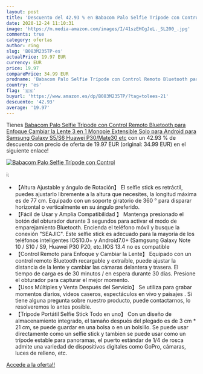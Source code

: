 ```yaml
---
layout: post
title: 'Descuento del 42.93 % en Babacom Palo Selfie Trípode con Control '
date: 2020-12-24 11:10:31
image: 'https://m.media-amazon.com/images/I/41szEHCgJeL._SL200_.jpg'
comments: true
category: ofertas
author: ring
slug: 'B083M235TP-es'
actualPrice: 19.97 EUR
currency: EUR
price: 19.97
comparePrice: 34.99 EUR
prodname: 'Babacom Palo Selfie Trípode con Control Remoto Bluetooth para Enfoque Cambiar la Lente 3 en 1 Monopie Extensible Solo para Android para Samsung Galaxy S5/S6 Huawei P30/Mate30  etc'
country: 'es'
flag: '🇪🇸'
buyurl: 'https://www.amazon.es/dp/B083M235TP/?tag=tolees-21'
descuento: '42.93'
average: '19.97'
---
```


Tienes [Babacom Palo Selfie Trípode con Control Remoto Bluetooth para Enfoque Cambiar la Lente 3 en 1 Monopie Extensible Solo para Android para Samsung Galaxy S5/S6 Huawei P30/Mate30  etc](https://www.amazon.es/dp/B083M235TP/?tag=tolees-21) con un 42.93 % de descuento con precio de oferta de 19.97 EUR (original: 34.99 EUR) en el siguiente enlace!

[![Babacom Palo Selfie Trípode con Control ](https://m.media-amazon.com/images/I/41szEHCgJeL._SL200_.jpg)](https://www.amazon.es/dp/B083M235TP/?tag=tolees-21)

ℹ️:

- 【Altura Ajustable y ángulo de Rotación】 El selfie stick es retráctil, puedes ajustarlo libremente a la altura que necesites, la longitud máxima es de 77 cm. Equipado con un soporte giratorio de 360 ° para disparar horizontal o verticalmente en su ángulo preferido.
- 【Fácil de Usar y Amplia Compatibilidad 】 Mantenga presionado el botón del obturador durante 3 segundos para activar el modo de emparejamiento Bluetooth. Encienda el teléfono móvil y busque la conexión "SEAJIC". Este selfie stick es adecuado para la mayoría de los teléfonos inteligentes IOS10.0+ y Android7.0+ (Samgsung Galaxy Note 10 / S10 / S9, Huawei P30 P20, etc.)IOS 13.4 no es compatible
- 【Control Remoto para Enfoque y Cambiar la Lente】 Equipado con un control remoto Bluetooth recargable y extraíble, puede ajustar la distancia de la lente y cambiar las cámaras delantera y trasera. El tiempo de carga es de 30 minutos / en espera durante 30 días. Presione el obturador para capturar el mejor momento.
- 【Usos Múltiples y Venta Después del Servicio】 Se utiliza para grabar momentos diarios, videos caseros, espectáculos en vivo y paisajes . Si tiene alguna pregunta sobre nuestro producto, puede contactarnos, lo resolveremos lo antes posible.
- 【Trípode Portátil Selfie Stick Todo en uno】 Con un diseño de almacenamiento integrado, el tamaño después del plegado es de 3 cm * 21 cm, se puede guardar en una bolsa o en un bolsillo. Se puede usar directamente como un selfie stick y tambien se puede usar como un trípode estable para panoramas, el puerto estándar de 1/4 de rosca admite una variedad de dispositivos digitales como GoPro, cámaras, luces de relleno, etc.

[Accede a la oferta!!](https://www.amazon.es/dp/B083M235TP/?tag=tolees-21)
